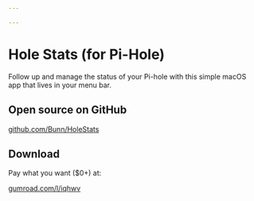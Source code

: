 ```yaml
---

---
```


# Hole Stats (for Pi-Hole)

Follow up and manage the status of your Pi-hole with this simple macOS app that lives in your menu bar.


## Open source on GitHub

[github.com/Bunn/HoleStats](https://github.com/Bunn/HoleStats)

## Download

Pay what you want ($0+) at:

[gumroad.com/l/iqhwv](https://gumroad.com/l/iqhwv)